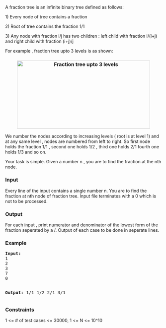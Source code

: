 <p>A fraction tree is an infinite binary tree defined as follows:</p>
<p>1) Every node of tree contains a fraction</p>
<p>2) Root of tree contains the fraction 1/1</p>
<p>3) Any node with fraction i/j has two children : left child with fraction i/(i+j) and right child with fraction (i+j)/j</p>
<p>For example , fraction tree upto 3 levels is as shown:</p>
<h3 style="text-align: center;"><img title="Fraction tree upto 3 levels" src="../../content/francky:CW" alt="Fraction tree upto 3 levels" width="428" height="219"></h3>

<p>We number the nodes according to increasing levels ( root is at level 1) and at any same level , nodes are numbered from left to right. So first node holds the fraction 1/1 , second one holds 1/2 , third one holds 2/1 fourth one holds 1/3 and so on.</p>
<p>Your task is simple. Given a number n , you are to find the fraction at the nth node.</p>

<h3>Input</h3>
<p>Every line of the input contains a single number n. You are to find the fraction at nth node of fraction tree. Input file terminates with a 0 which is not to be processed.</p>

<h3>Output</h3>
<p>For each input , print numerator and denominator of the lowest form of the fraction seperated by a /. Output of each case to be done in seperate lines.</p>

<h3>Example</h3>
<pre><strong>Input:</strong>
1
2
3
7
0

<strong>Output:</strong>
1/1
1/2
2/1
3/1</pre>

<h3>Constraints</h3>
<p>1 &lt;= # of test cases &lt;= 30000, 1 &lt;= N &lt;= 10^10</p>